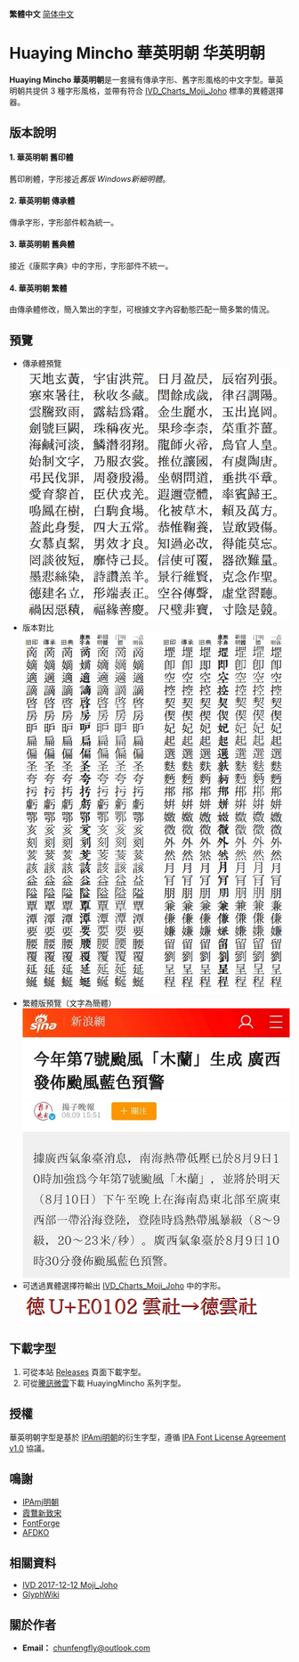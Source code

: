 **繁體中文** [简体中文](README-SC.md#Huaying-Mincho-华英明朝-華英明朝)
# Huaying Mincho 華英明朝 华英明朝
**Huaying Mincho 華英明朝**是一套擁有傳承字形、舊字形風格的中文字型。華英明朝共提供 3 種字形風格，並帶有符合 [IVD_Charts_Moji_Joho](https://unicode.org/ivd/data/2017-12-12/IVD_Charts_Moji_Joho.pdf) 標準的異體選擇器。
## 版本說明
#### 1. 華英明朝 舊印體
舊印刷體，字形接近*舊版 Windows新細明體*。
#### 2. 華英明朝 傳承體
傳承字形，字形部件較為統一。
#### 3. 華英明朝 舊典體
接近《康熙字典》中的字形，字形部件不統一。
#### 4. 華英明朝 繁體
由傳承體修改，簡入繁出的字型，可根據文字內容動態匹配一簡多繁的情況。
## 預覽
* 傳承體預覽  
![image](./pic/hy0001.png)  
* 版本對比  
![image](./pic/hy0002.png)  
* 繁體版預覽（文字為簡體）  
![image](./pic/hy0001.jpg)  
* 可透過異體選擇符輸出 [IVD_Charts_Moji_Joho](https://unicode.org/ivd/data/2017-12-12/IVD_Charts_Moji_Joho.pdf) 中的字形。  
![image](./pic/hy0003.png)  
## 下載字型
1. 可從本站 [Releases](../../releases) 頁面下載字型。
2. 可從[騰訊微雲](https://share.weiyun.com/VEoOc5xK)下載 HuayingMincho 系列字型。
## 授權
華英明朝字型是基於 [IPAmj明朝](https://moji.or.jp/mojikiban/font/)的衍生字型，遵循 [IPA Font License Agreement v1.0](./LICENSE.txt) 協議。
## 鳴謝
* [IPAmj明朝](https://moji.or.jp/mojikiban/font/)
* [霞鶩新致宋](https://github.com/lxgw/LxgwNeoZhiSong)
* [FontForge](https://github.com/fontforge/fontforge)
* [AFDKO](https://github.com/adobe-type-tools/afdko/)
## 相關資料
* [IVD 2017-12-12 Moji_Joho](https://unicode.org/ivd/data/2017-12-12/IVD_Charts_Moji_Joho.pdf)
* [GlyphWiki](https://glyphwiki.org/)
## 關於作者
- **Email：** chunfengfly@outlook.com
